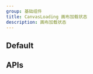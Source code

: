 ```yaml
---
group: 基础组件
title: CanvasLoading 画布加载状态
description: 画布加载状态
---
```


## Default

<code src="./demos/index.tsx"></code>

## APIs

<API></API>
